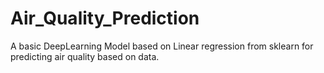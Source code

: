 # Air_Quality_Prediction
A basic DeepLearning Model based on Linear regression from sklearn for predicting air quality based on data.

